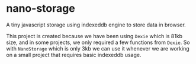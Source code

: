 # nano-storage
A tiny javascript storage using indexeddb engine to store data in browser.

This project is created because we have been using `Dexie` which is 81kb size, and in some projects, we only required a few functions from `Dexie`.
So with `NanoStorage` which is only 3kb we can use it whenever we are working on a small project that requires basic indexeddb usage.
